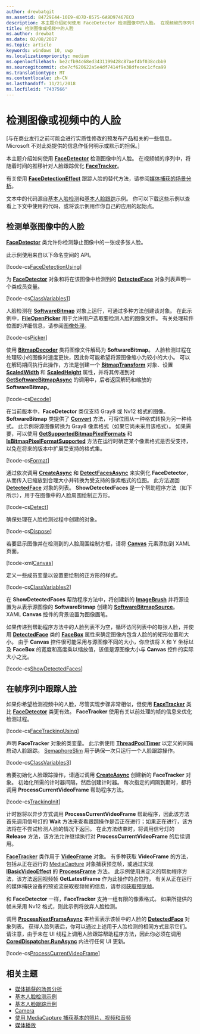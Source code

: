 ```yaml
---
author: drewbatgit
ms.assetid: 84729E44-10E9-4D7D-8575-6A9D97467ECD
description: 本主题介绍如何使用 FaceDetector 检测图像中的人脸。 在视频帧的序列中，将随着时间的推移针对人脸跟踪优化 FaceTracker。
title: 检测图像或视频中的人脸
ms.author: drewbat
ms.date: 02/08/2017
ms.topic: article
keywords: windows 10, uwp
ms.localizationpriority: medium
ms.openlocfilehash: be2cfb94c68ed3431199428c87aef4bf038ccbb9
ms.sourcegitcommit: cbe7cf620622a5e4df7414f9e38dfecec1cfca99
ms.translationtype: MT
ms.contentlocale: zh-CN
ms.lasthandoff: 11/21/2018
ms.locfileid: "7437566"
---
```

# <a name="detect-faces-in-images-or-videos"></a>检测图像或视频中的人脸



\[与在商业发行之前可能会进行实质性修改的预发布产品相关的一些信息。 Microsoft 不对此处提供的信息作任何明示或默示的担保。\]

本主题介绍如何使用 [**FaceDetector**](https://msdn.microsoft.com/library/windows/apps/dn974129) 检测图像中的人脸。 在视频帧的序列中，将随着时间的推移针对人脸跟踪优化 [**FaceTracker**](https://msdn.microsoft.com/library/windows/apps/dn974150)。

有关使用 [**FaceDetectionEffect**](https://msdn.microsoft.com/library/windows/apps/dn948776) 跟踪人脸的替代方法，请参阅[媒体捕获的场景分析](scene-analysis-for-media-capture.md)。

文本中的代码源自[基本人脸检测](http://go.microsoft.com/fwlink/p/?LinkId=620512&clcid=0x409)和[基本人脸跟踪](http://go.microsoft.com/fwlink/p/?LinkId=620513&clcid=0x409)示例。 你可以下载这些示例以查看上下文中使用的代码，或将该示例用作你自己的应用的起始点。

## <a name="detect-faces-in-a-single-image"></a>检测单张图像中的人脸

[**FaceDetector**](https://msdn.microsoft.com/library/windows/apps/dn974129) 类允许你检测静止图像中的一张或多张人脸。

此示例使用来自以下命名空间的 API。

[!code-cs[FaceDetectionUsing](./code/FaceDetection_Win10/cs/MainPage.xaml.cs#SnippetFaceDetectionUsing)]

为 [**FaceDetector**](https://msdn.microsoft.com/library/windows/apps/dn974129) 对象和将在该图像中检测到的 [**DetectedFace**](https://msdn.microsoft.com/library/windows/apps/dn974123) 对象列表声明一个类成员变量。

[!code-cs[ClassVariables1](./code/FaceDetection_Win10/cs/MainPage.xaml.cs#SnippetClassVariables1)]

人脸检测在 [**SoftwareBitmap**](https://msdn.microsoft.com/library/windows/apps/dn887358) 对象上运行，可通过多种方法创建该对象。 在此示例中，[**FileOpenPicker**](https://msdn.microsoft.com/library/windows/apps/br207847) 用于允许用户选取要检测人脸的图像文件。 有关处理软件位图的详细信息，请参阅[图像处理](imaging.md)。

[!code-cs[Picker](./code/FaceDetection_Win10/cs/MainPage.xaml.cs#SnippetPicker)]

使用 [**BitmapDecoder**](https://msdn.microsoft.com/library/windows/apps/br226176) 类将图像文件解码为 **SoftwareBitmap**。 人脸检测过程在处理较小的图像时速度更快，因此你可能希望将源图像缩小为较小的大小。 可以在解码期间执行此操作，方法是创建一个 [**BitmapTransform**](https://msdn.microsoft.com/library/windows/apps/br226254) 对象、设置 [**ScaledWidth**](https://msdn.microsoft.com/library/windows/apps/br226261) 和 [**ScaledHeight**](https://msdn.microsoft.com/library/windows/apps/br226260) 属性，并将其传递到对 [**GetSoftwareBitmapAsync**](https://msdn.microsoft.com/library/windows/apps/dn887332) 的调用中，后者返回解码和缩放的 **SoftwareBitmap**。

[!code-cs[Decode](./code/FaceDetection_Win10/cs/MainPage.xaml.cs#SnippetDecode)]

在当前版本中，**FaceDetector** 类仅支持 Gray8 或 Nv12 格式的图像。 **SoftwareBitmap** 类提供了 [**Convert**](https://msdn.microsoft.com/library/windows/apps/dn887362) 方法，可将位图从一种格式转换为另一种格式。 此示例将源图像转换为 Gray8 像素格式（如果它尚未采用该格式）。 如果需要，可以使用 [**GetSupportedBitmapPixelFormats**](https://msdn.microsoft.com/library/windows/apps/dn974140) 和 [**IsBitmapPixelFormatSupported**](https://msdn.microsoft.com/library/windows/apps/dn974142) 方法在运行时确定某个像素格式是否受支持，以免在将来的版本中扩展受支持的格式集。

[!code-cs[Format](./code/FaceDetection_Win10/cs/MainPage.xaml.cs#SnippetFormat)]

通过依次调用 [**CreateAsync**](https://msdn.microsoft.com/library/windows/apps/dn974132) 和 [**DetectFacesAsync**](https://msdn.microsoft.com/library/windows/apps/dn974134) 来实例化 **FaceDetector**，从而传入已缩放到合理大小并转换为受支持的像素格式的位图。 此方法返回 [**DetectedFace**](https://msdn.microsoft.com/library/windows/apps/dn974123) 对象的列表。 **ShowDetectedFaces** 是一个帮助程序方法（如下所示），用于在图像中的人脸周围绘制正方形。

[!code-cs[Detect](./code/FaceDetection_Win10/cs/MainPage.xaml.cs#SnippetDetect)]

确保处理在人脸检测过程中创建的对象。

[!code-cs[Dispose](./code/FaceDetection_Win10/cs/MainPage.xaml.cs#SnippetDispose)]

若要显示图像并在检测到的人脸周围绘制方框，请将 [**Canvas**](https://msdn.microsoft.com/library/windows/apps/br209267) 元素添加到 XAML 页面。

[!code-xml[Canvas](./code/FaceDetection_Win10/cs/MainPage.xaml#SnippetCanvas)]

定义一些成员变量以设置要绘制的正方形的样式。

[!code-cs[ClassVariables2](./code/FaceDetection_Win10/cs/MainPage.xaml.cs#SnippetClassVariables2)]

在 **ShowDetectedFaces** 帮助程序方法中，将创建新的 [**ImageBrush**](https://msdn.microsoft.com/library/windows/apps/br210101) 并将源设置为从表示源图像的 **SoftwareBitmap** 创建的 [**SoftwareBitmapSource**](https://msdn.microsoft.com/library/windows/apps/dn997854)。 XAML **Canvas** 控件的背景设置为图像画笔。

如果传递到帮助程序方法中的人脸列表不为空，循环访问列表中的每张人脸，并使用 [**DetectedFace**](https://msdn.microsoft.com/library/windows/apps/dn974123) 类的 [**FaceBox**](https://msdn.microsoft.com/library/windows/apps/dn974126) 属性来确定图像内包含人脸的的矩形位置和大小。 由于 **Canvas** 控件很可能采用与源图像不同的大小，你应该将 X 和 Y 坐标以及 **FaceBox** 的宽度和高度乘以缩放值，该值是源图像大小与 **Canvas** 控件的实际大小之比。

[!code-cs[ShowDetectedFaces](./code/FaceDetection_Win10/cs/MainPage.xaml.cs#SnippetShowDetectedFaces)]

## <a name="track-faces-in-a-sequence-of-frames"></a>在帧序列中跟踪人脸

如果你希望检测视频中的人脸，尽管实现步骤非常相似，但使用 [**FaceTracker**](https://msdn.microsoft.com/library/windows/apps/dn974150) 类比 [**FaceDetector**](https://msdn.microsoft.com/library/windows/apps/dn974129) 类更有效。 **FaceTracker** 使用有关以前处理的帧的信息来优化检测过程。

[!code-cs[FaceTrackingUsing](./code/FaceDetection_Win10/cs/MainPage.xaml.cs#SnippetFaceTrackingUsing)]

声明 **FaceTracker** 对象的类变量。 此示例使用 [**ThreadPoolTimer**](https://msdn.microsoft.com/library/windows/apps/br230587) 以定义的间隔启动人脸跟踪。 [SemaphoreSlim](https://msdn.microsoft.com/library/system.threading.semaphoreslim.aspx) 用于确保一次只运行一个人脸跟踪操作。

[!code-cs[ClassVariables3](./code/FaceDetection_Win10/cs/MainPage.xaml.cs#SnippetClassVariables3)]

若要初始化人脸跟踪操作，请通过调用 [**CreateAsync**](https://msdn.microsoft.com/library/windows/apps/dn974151) 创建新的 **FaceTracker** 对象。 初始化所需的计时器间隔，然后创建计时器。 每次指定的间隔到期时，都将调用 **ProcessCurrentVideoFrame** 帮助程序方法。

[!code-cs[TrackingInit](./code/FaceDetection_Win10/cs/MainPage.xaml.cs#SnippetTrackingInit)]

计时器将以异步方式调用 **ProcessCurrentVideoFrame** 帮助程序，因此该方法首先调用信号灯的 **Wait** 方法来查看跟踪操作是否正在进行；如果正在进行，该方法将在不尝试检测人脸的情况下返回。 在此方法结束时，将调用信号灯的 **Release** 方法，该方法允许继续执行对 **ProcessCurrentVideoFrame** 的后续调用。

[**FaceTracker**](https://msdn.microsoft.com/library/windows/apps/dn974150) 类作用于 [**VideoFrame**](https://msdn.microsoft.com/library/windows/apps/dn930917) 对象。 有多种获取 **VideoFrame** 的方法，包括从正在运行的 [MediaCapture](capture-photos-and-video-with-mediacapture.md) 对象捕获预览帧，或通过实现 [**IBasicVideoEffect**](https://msdn.microsoft.com/library/windows/apps/dn764788) 的 [**ProcessFrame**](https://msdn.microsoft.com/library/windows/apps/dn764784) 方法。 此示例使用未定义的帮助程序方法，该方法返回视频帧 **GetLatestFrame** 作为此操作的占位符。 有关从正在运行的媒体捕获设备的预览流获取视频帧的信息，请参阅[获取预览帧](get-a-preview-frame.md)。

和 **FaceDetector** 一样，**FaceTracker** 支持一组有限的像素格式。 如果所提供的帧未采用 Nv12 格式，则此示例将放弃人脸检测。

调用 [**ProcessNextFrameAsync**](https://msdn.microsoft.com/library/windows/apps/dn974157) 来检索表示该帧中的人脸的 [**DetectedFace**](https://msdn.microsoft.com/library/windows/apps/dn974123) 对象列表。 获得人脸列表后，你可以通过上述用于人脸检测的相同方式显示它们。 请注意，由于未在 UI 线程上调用人脸跟踪帮助程序方法，因此你必须在调用 [**CoredDispatcher.RunAsync**](https://msdn.microsoft.com/library/windows/apps/hh750317) 内进行任何 UI 更新。

[!code-cs[ProcessCurrentVideoFrame](./code/FaceDetection_Win10/cs/MainPage.xaml.cs#SnippetProcessCurrentVideoFrame)]

## <a name="related-topics"></a>相关主题

* [媒体捕获的场景分析](scene-analysis-for-media-capture.md)
* [基本人脸检测示例](http://go.microsoft.com/fwlink/p/?LinkId=620512&clcid=0x409)
* [基本人脸跟踪示例](http://go.microsoft.com/fwlink/p/?LinkId=620513&clcid=0x409)
* [Camera](camera.md)
* [使用 MediaCapture 捕获基本的照片、视频和音频](basic-photo-video-and-audio-capture-with-MediaCapture.md)
* [媒体播放](media-playback.md)
